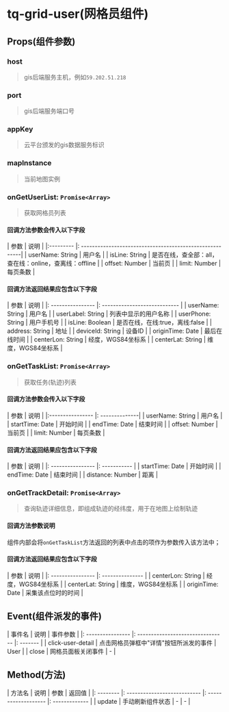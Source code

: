 # tq-grid-user(网格员组件)

## Props(组件参数)

### host

> gis后端服务主机，例如`59.202.51.218`

### port

> gis后端服务端口号

### appKey

> 云平台颁发的gis数据服务标识

### mapInstance

> 当前地图实例


### onGetUserList: `Promise<Array>`

> 获取网格员列表

#### 回调方法参数会传入以下字段

|    参数           |    说明                                           | 
|:--------- |: --------------------------------------------------------|
| userName: String  | 用户名                                             |
| isLine: String    | 是否在线，查全部：all，查在线：online，查离线：offline  |
| offset: Number    | 当前页                                             |
| limit: Number     | 每页条数                                           |


#### 回调方法返回结果应包含以下字段

|   参数             |   说明                        |
|: ---------------- |: ---------------------------- |
| userName: String  | 用户名                         |
| userLabel: String | 列表中显示的用户名称             |
| userPhone: String | 用户手机号                      |
| isLine: Boolean   | 是否在线，在线:true，离线:false  |
| address: String   | 地址                           |
| deviceId: String  | 设备ID                         |
| originTime: Date  | 最后在线时间                    |
| centerLon: String | 经度，WGS84坐标系               |
| centerLat: String | 维度，WGS84坐标系               |


### onGetTaskList: `Promise<Array>`

> 获取任务(轨迹)列表

#### 回调方法参数会传入以下字段

|    参数           |    说明        | 
|:---------------- |: --------------|
| userName: String | 用户名          |
| startTime: Date  | 开始时间        |
| endTime: Date    | 结束时间        |
| offset: Number   | 当前页          |
| limit: Number    | 每页条数        |

#### 回调方法返回结果应包含以下字段

|   参数             |   说明       |
|: ---------------- |: ----------- |
| startTime: Date   | 开始时间      |
| endTime: Date     | 结束时间      |
| distance: Number  | 距离          |


### onGetTrackDetail: `Promise<Array>`

> 查询轨迹详细信息，即组成轨迹的经纬度，用于在地图上绘制轨迹

#### 回调方法参数说明

组件内部会将`onGetTaskList`方法返回的列表中点击的项作为参数传入该方法中；

#### 回调方法返回结果应包含以下字段

|   参数             |   说明           |
|: ---------------- |: --------------- |
| centerLon: String | 经度，WGS84坐标系  |
| centerLat: String | 维度，WGS84坐标系  |
| originTime: Date  | 采集该点位时的时间  |


## Event(组件派发的事件)

| 事件名             |  说明                             | 事件参数  |
|: ---------------- |: -------------------------------- |: ------- |
| click-user-detail | 点击网格员弹框中"详情"按钮所派发的事件 | User     |
| close             | 网格员面板关闭事件                   |   -      |

## Method(方法)

| 方法名     |  说明                         | 参数                 | 返回值          |
|: -------- |: --------------------------- |: ------------------- |: ------------- |
| update    | 手动刷新组件状态                |  -                  |  -             |
